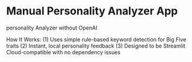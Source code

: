 # Manual Personality Analyzer App
personality Analyzer without OpenAI

How It Works:
(1) Uses simple rule-based keyword detection for Big Five traits
(2) Instant, local personality feedback
(3) Designed to be Streamlit Cloud-compatible with no dependency issues

